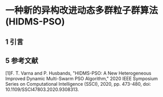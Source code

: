 # 一种新的异构改进动态多群粒子群算法(HIDMS-PSO)

## 1 引言

## 5 参考文献

[1]F. T. Varna and P. Husbands, "HIDMS-PSO: A New Heterogeneous Improved Dynamic Multi-Swarm PSO Algorithm," 2020 IEEE Symposium Series on Computational Intelligence (SSCI), 2020, pp. 473-480, doi: 10.1109/SSCI47803.2020.9308313.